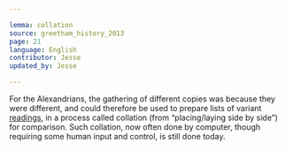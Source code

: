 ```yaml
---

lemma: collation
source: greetham_history_2013
page: 21
language: English
contributor: Jesse
updated_by: Jesse

---
```

For the Alexandrians, the gathering of different copies was because they were different, and could therefore be used to prepare lists of variant [readings](readingVariant.html), in a process called collation (from “placing/laying side by side”) for comparison. Such collation, now often done by computer, though requiring some human input and control, is still done today. 
